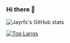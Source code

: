 ### Hi there 👋

![Jayrfs's GitHub stats](https://github-readme-stats.vercel.app/api?username=jayrfs&show_icons=true&theme=radical)

[![Top Langs](https://github-readme-stats.vercel.app/api/top-langs/?username=jayrfs&layout=compact&exclude_repo=jayrfs.github.io,Fun-surprise-text-input,Holy-Faucet-Of-Phone-Numbers,FakeCaptchacha,baduibattleslogin1&theme=radical)](https://github.com/anuraghazra/github-readme-stats)



<!--
**jayrfs/jayrfs** is a ✨ _special_ ✨ repository because its `README.md` (this file) appears on your GitHub profile.

Here are some ideas to get you started:

- 🔭 I’m currently working on ...
- 🌱 I’m currently learning ...
- 👯 I’m looking to collaborate on ...
- 🤔 I’m looking for help with ...
- 💬 Ask me about ...
- 📫 How to reach me: ...
- 😄 Pronouns: ...
- ⚡ Fun fact: ...
-->
